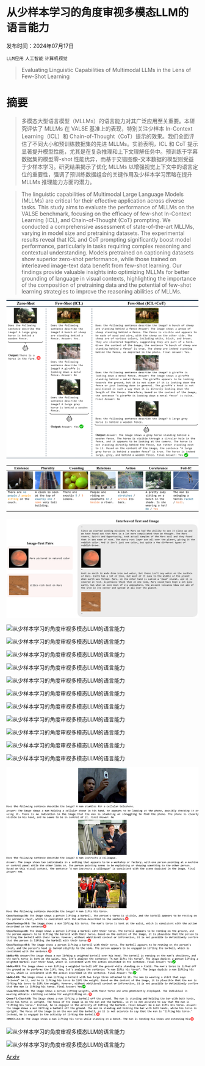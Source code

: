 # 从少样本学习的角度审视多模态LLM的语言能力

发布时间：2024年07月17日

`LLM应用` `人工智能` `计算机视觉`

> Evaluating Linguistic Capabilities of Multimodal LLMs in the Lens of Few-Shot Learning

# 摘要

> 多模态大型语言模型（MLLMs）的语言能力对其广泛应用至关重要。本研究评估了 MLLMs 在 VALSE 基准上的表现，特别关注少样本 In-Context Learning（ICL）和 Chain-of-Thought（CoT）提示的效果。我们全面评估了不同大小和预训练数据集的先进 MLLMs。实验表明，ICL 和 CoT 提示显著提升模型性能，尤其是在复杂推理和上下文理解任务中。预训练于字幕数据集的模型零-shot 性能优异，而基于交错图像-文本数据的模型则受益于少样本学习。研究结果揭示了优化 MLLMs 以增强视觉上下文中的语言定位的重要性，强调了预训练数据组合的关键作用及少样本学习策略在提升 MLLMs 推理能力方面的潜力。

> The linguistic capabilities of Multimodal Large Language Models (MLLMs) are critical for their effective application across diverse tasks. This study aims to evaluate the performance of MLLMs on the VALSE benchmark, focusing on the efficacy of few-shot In-Context Learning (ICL), and Chain-of-Thought (CoT) prompting. We conducted a comprehensive assessment of state-of-the-art MLLMs, varying in model size and pretraining datasets. The experimental results reveal that ICL and CoT prompting significantly boost model performance, particularly in tasks requiring complex reasoning and contextual understanding. Models pretrained on captioning datasets show superior zero-shot performance, while those trained on interleaved image-text data benefit from few-shot learning. Our findings provide valuable insights into optimizing MLLMs for better grounding of language in visual contexts, highlighting the importance of the composition of pretraining data and the potential of few-shot learning strategies to improve the reasoning abilities of MLLMs.

![从少样本学习的角度审视多模态LLM的语言能力](../../../paper_images/2407.12498/x1.png)

![从少样本学习的角度审视多模态LLM的语言能力](../../../paper_images/2407.12498/x2.png)

![从少样本学习的角度审视多模态LLM的语言能力](../../../paper_images/2407.12498/x3.png)

![从少样本学习的角度审视多模态LLM的语言能力](../../../paper_images/2407.12498/x4.png)

![从少样本学习的角度审视多模态LLM的语言能力](../../../paper_images/2407.12498/x5.png)

![从少样本学习的角度审视多模态LLM的语言能力](../../../paper_images/2407.12498/x6.png)

![从少样本学习的角度审视多模态LLM的语言能力](../../../paper_images/2407.12498/x7.png)

![从少样本学习的角度审视多模态LLM的语言能力](../../../paper_images/2407.12498/x8.png)

![从少样本学习的角度审视多模态LLM的语言能力](../../../paper_images/2407.12498/x9.png)

![从少样本学习的角度审视多模态LLM的语言能力](../../../paper_images/2407.12498/x10.png)

![从少样本学习的角度审视多模态LLM的语言能力](../../../paper_images/2407.12498/x11.png)

![从少样本学习的角度审视多模态LLM的语言能力](../../../paper_images/2407.12498/x12.png)

![从少样本学习的角度审视多模态LLM的语言能力](../../../paper_images/2407.12498/x13.png)

![从少样本学习的角度审视多模态LLM的语言能力](../../../paper_images/2407.12498/x14.png)

![从少样本学习的角度审视多模态LLM的语言能力](../../../paper_images/2407.12498/x15.png)

![从少样本学习的角度审视多模态LLM的语言能力](../../../paper_images/2407.12498/x16.png)

![从少样本学习的角度审视多模态LLM的语言能力](../../../paper_images/2407.12498/x17.png)

[Arxiv](https://arxiv.org/abs/2407.12498)